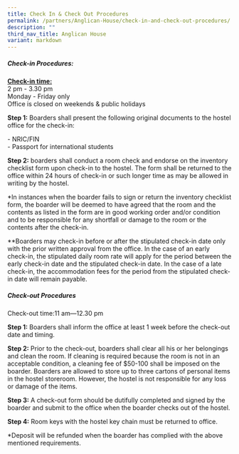 ```yaml
---
title: Check In & Check Out Procedures
permalink: /partners/Anglican-House/check-in-and-check-out-procedures/
description: ""
third_nav_title: Anglican House
variant: markdown
---
```

##### Check-in Procedures:

<b><u>Check-in time:</u></b> <br>
2 pm - 3.30 pm<br>
Monday - Friday only<br>
Office is closed on weekends &amp; public holidays<br>


**Step 1:**&nbsp;Boarders shall present the following original documents to the hostel office for the check-in:

\- NRIC/FIN<br>
\- Passport for international students

**Step 2:**&nbsp;boarders shall conduct a room check and endorse on the inventory checklist form upon check-in to the hostel. The form shall be returned to the office within 24 hours of check-in or such longer time as may be allowed in writing by the hostel.

\*In instances when the boarder fails to sign or return the inventory checklist form, the boarder will be deemed to have agreed that the room and the contents as listed in the form are in good working order and/or condition and to be responsible for any shortfall or damage to the room or the contents after the check-in.

\*\*Boarders may check-in before or after the stipulated check-in date only with the prior written approval from the office. In the case of an early check-in, the stipulated daily room rate will apply for the period between the early check-in date and the stipulated check-in date. In the case of a late check-in, the accommodation fees for the period from the stipulated check-in date will remain payable.

##### Check-out Procedures

Check-out time:11 am—12.30 pm

**Step 1:**&nbsp;Boarders shall inform the office at least 1 week before the check-out date and timing.

**Step 2:**&nbsp;Prior to the check-out, boarders shall clear all his or her belongings and clean the room. If cleaning is required because the room is not in an acceptable condition, a cleaning fee of $50-100 shall be imposed on the boarder. Boarders are allowed to store up to three cartons of personal items in the hostel storeroom. However, the hostel is not responsible for any loss or damage of the items.

**Step 3:**&nbsp;A check-out form should be dutifully completed and signed by the boarder and submit to the office when the boarder checks out of the hostel.

**Step 4:**&nbsp;Room keys with the hostel key chain must be returned to office.

\*Deposit will be refunded when the boarder has complied with the above mentioned requirements.